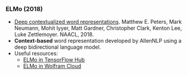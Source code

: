 ### ELMo (2018)
- [Deep contextualized word representations](https://arxiv.org/pdf/1802.05365). Matthew E. Peters, Mark Neumann, Mohit Iyyer, Matt Gardner, Christopher Clark, Kenton Lee, Luke Zettlemoyer. NAACL, 2018. 
- **Context-based** word representation developed by AllenNLP using a deep bidirectional language model.
- Useful resources:
  - [ELMo in TensorFlow Hub](https://tfhub.dev/google/elmo/2)
  - [ELMo in Wolfram Cloud](https://resources.wolframcloud.com/NeuralNetRepository/resources/ELMo-Contextual-Word-Representations-Trained-on-1B-Word-Benchmark)
